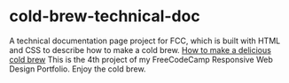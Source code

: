 # cold-brew-technical-doc
A technical documentation page project for FCC, which is built with HTML and CSS to describe how to make a cold brew.
[How to make a delicious cold brew](https://burmanp.github.io/cold-brew-technical-doc/index.html)
This is the 4th project of my FreeCodeCamp Responsive Web Design Portfolio. Enjoy the cold brew.
